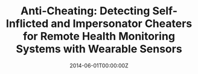 ---
title: "Anti-Cheating: Detecting Self-Inflicted and Impersonator Cheaters for Remote Health Monitoring Systems with Wearable Sensors"
authors:
- nabil
author_notes:
- ""
date: "2014-06-01T00:00:00Z"
doi: ""

# Schedule page publish date (NOT publication's date).
publishDate: "2020-10-11T00:00:00Z"

# Publication type.
# Legend: 0 = Uncategorized; 1 = Conference paper; 2 = Journal article;
# 3 = Preprint / Working Paper; 4 = Report; 5 = Book; 6 = Book section;
# 7 = Thesis; 8 = Patent
publication_types: ["2"]

# Publication name and optional abbreviated publication name.
publication: "IEEE Body Sensor Networks (BSN) 2014"
publication_short: ""

abstract: ""

# Summary. An optional shortened abstract.
summary: "In remote health monitoring of patient's physical activity, ensuring correctness and authenticity of the received data is essential."


tags:
- health
- remotehealthmonitoring
- physicalactivity

featured: false

# links:
# - name: ""
#   url: ""
url_pdf: media/papers/25.pdf
url_code: ''
url_dataset: ''
url_poster: ''
url_project: ''
url_slides: ''
url_source: ''
url_video: ''

# Featured image
# To use, add an image named `featured.jpg/png` to your page's folder.
image:
  caption: ""
  focal_point: ""
  preview_only: false

# Associated Projects (optional).
#   Associate this publication with one or more of your projects.
#   Simply enter your project's folder or file name without extension.
#   E.g. `internal-project` references `content/project/internal-project/index.md`.
#   Otherwise, set `projects: []`.
projects: []

# Slides (optional).
#   Associate this publication with Markdown slides.
#   Simply enter your slide deck's filename without extension.
#   E.g. `slides: "example"` references `content/slides/example/index.md`.
#   Otherwise, set `slides: ""`.
slides: ""
---